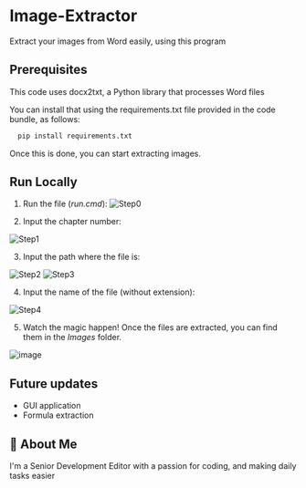 
# Image-Extractor


Extract your images from Word easily, using this program




## Prerequisites

This code uses docx2txt, a Python library that processes Word files

You can install that using the requirements.txt file provided in the code bundle, as follows:

```bash
  pip install requirements.txt
```

Once this is done, you can start extracting images.
## Run Locally

  1. Run the file (*run.cmd*):
  ![Step0](https://user-images.githubusercontent.com/119648532/205245472-ea7af9bd-c1cf-4182-a933-61596724e4af.PNG)

  2. Input the chapter number:
  
  ![Step1](https://user-images.githubusercontent.com/119648532/205245519-d7c17cea-b9cd-420d-8846-863dad5a34be.PNG)

  3. Input the path where the file is:
  
  ![Step2](https://user-images.githubusercontent.com/119648532/205245557-2748b065-23a9-43cc-adac-589ebfe09962.PNG)
  ![Step3](https://user-images.githubusercontent.com/119648532/205245606-f01a7b06-6858-43d6-a3ae-395dc618a428.PNG)


  4. Input the name of the file (without extension):
  
  ![Step4](https://user-images.githubusercontent.com/119648532/205245639-3122feb2-9dbd-48d1-bafd-2014eefc5a57.PNG)


  5. Watch the magic happen! Once the files are extracted, you can find them in the *Images* folder.

![image](https://user-images.githubusercontent.com/119648532/205245790-e420d4dc-12b4-4aa3-99f3-43d8407823af.png)


## Future updates

- GUI application
- Formula extraction


## 🚀 About Me
I'm a Senior Development Editor with a passion for coding, and making daily tasks easier

